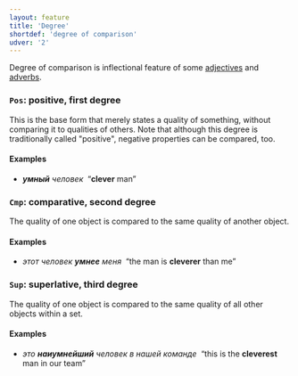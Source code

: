 ```yaml
---
layout: feature
title: 'Degree'
shortdef: 'degree of comparison'
udver: '2'
---
```


Degree of comparison is inflectional feature of some
[adjectives](ru-pos/ADJ) and [adverbs](ru-pos/ADV).

### <a name="Pos">`Pos`</a>: positive, first degree

This is the base form that merely states a quality of something,
without comparing it to qualities of others. Note that although this
degree is traditionally called "positive", negative properties can be
compared, too.

#### Examples

* _<b>умный</b> человек&nbsp;_ “<b>clever</b> man”

### <a name="Cmp">`Cmp`</a>: comparative, second degree

The quality of one object is compared to the same quality of another
object.

#### Examples

* _этот человек <b>умнее</b> меня&nbsp;_ “the man is <b>cleverer</b> than me”

### <a name="Sup">`Sup`</a>: superlative, third degree

The quality of one object is compared to the same quality of all other
objects within a set.

#### Examples

* _это <b>наиумнейший</b> человек в нашей команде&nbsp;_ “this is the <b>cleverest</b> man in our team”
<!-- Interlanguage links updated Po 6. listopadu 2023, 21:41:41 CET -->
